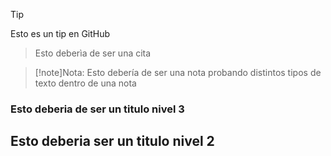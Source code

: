 >[!tip]
>Esto es un tip en GitHub

>Esto deberìa de ser una cita

>[!note]Nota: Esto debería de ser una nota
>probando distintos tipos de texto dentro de una nota

### Esto deberia de ser un titulo nivel 3

## Esto deberia ser un titulo nivel 2
